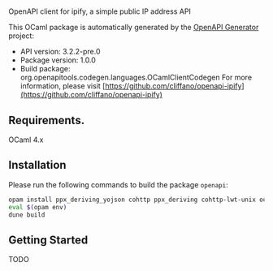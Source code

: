 # 
OpenAPI client for ipify, a simple public IP address API

This OCaml package is automatically generated by the [OpenAPI Generator](https://openapi-generator.tech) project:

- API version: 3.2.2-pre.0
- Package version: 1.0.0
- Build package: org.openapitools.codegen.languages.OCamlClientCodegen
For more information, please visit [https://github.com/cliffano/openapi-ipify](https://github.com/cliffano/openapi-ipify)

## Requirements.

OCaml 4.x

## Installation

Please run the following commands to build the package `openapi`:

```sh
opam install ppx_deriving_yojson cohttp ppx_deriving cohttp-lwt-unix ocaml-migrate-parsetree
eval $(opam env)
dune build
```

## Getting Started

TODO
